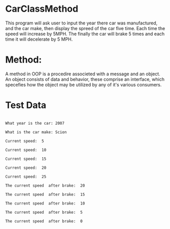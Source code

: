 # CarClassMethod
This program will ask user to input the year there car was manufactured, and the car make, then display the spreed of the car five time. Each time the speed will increase by 5MPH. The finally the car will brake 5 times and each time it will decelerate by 5 MPH. 

Method: 
=
A method in OOP is a procedire associeted with a message and an object. An object consists of data and behavior, these comprise an interface, which specefies how the object may be utilized by any of it's various consumers. 

Test Data
= 
```

What year is the car: 2007

What is the car make: Scion

Current speed:  5

Current speed:  10

Current speed:  15

Current speed:  20

Current speed:  25

The current speed  after brake:  20

The current speed  after brake:  15

The current speed  after brake:  10

The current speed  after brake:  5

The current speed  after brake:  0

```
